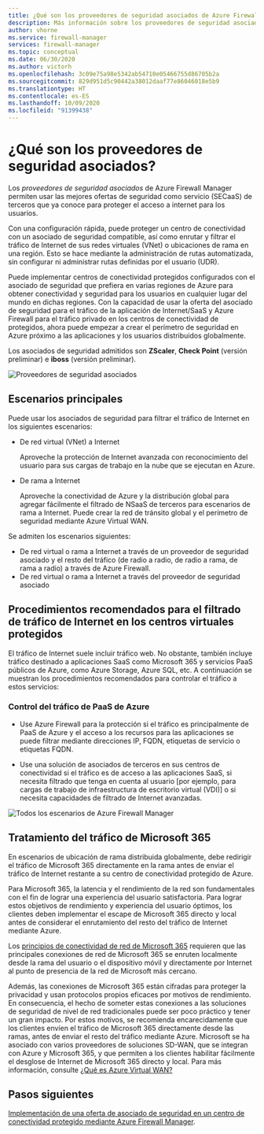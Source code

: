 ```yaml
---
title: ¿Qué son los proveedores de seguridad asociados de Azure Firewall Manager?
description: Más información sobre los proveedores de seguridad asociados de Azure Firewall Manager
author: vhorne
ms.service: firewall-manager
services: firewall-manager
ms.topic: conceptual
ms.date: 06/30/2020
ms.author: victorh
ms.openlocfilehash: 3c09e75a98e5342ab54710e05466755d86705b2a
ms.sourcegitcommit: 829d951d5c90442a38012daaf77e86046018e5b9
ms.translationtype: HT
ms.contentlocale: es-ES
ms.lasthandoff: 10/09/2020
ms.locfileid: "91399438"
---
```

# <a name="what-are-security-partner-providers"></a>¿Qué son los proveedores de seguridad asociados?

Los *proveedores de seguridad asociados* de Azure Firewall Manager permiten usar las mejores ofertas de seguridad como servicio (SECaaS) de terceros que ya conoce para proteger el acceso a internet para los usuarios.

Con una configuración rápida, puede proteger un centro de conectividad con un asociado de seguridad compatible, así como enrutar y filtrar el tráfico de Internet de sus redes virtuales (VNet) o ubicaciones de rama en una región. Esto se hace mediante la administración de rutas automatizada, sin configurar ni administrar rutas definidas por el usuario (UDR).

Puede implementar centros de conectividad protegidos configurados con el asociado de seguridad que prefiera en varias regiones de Azure para obtener conectividad y seguridad para los usuarios en cualquier lugar del mundo en dichas regiones. Con la capacidad de usar la oferta del asociado de seguridad para el tráfico de la aplicación de Internet/SaaS y Azure Firewall para el tráfico privado en los centros de conectividad de protegidos, ahora puede empezar a crear el perímetro de seguridad en Azure próximo a las aplicaciones y los usuarios distribuidos globalmente.

Los asociados de seguridad admitidos son **ZScaler**, **Check Point** (versión preliminar) e **iboss** (versión preliminar).

![Proveedores de seguridad asociados](media/trusted-security-partners/trusted-security-partners.png)

## <a name="key-scenarios"></a>Escenarios principales

Puede usar los asociados de seguridad para filtrar el tráfico de Internet en los siguientes escenarios:

- De red virtual (VNet) a Internet

   Aproveche la protección de Internet avanzada con reconocimiento del usuario para sus cargas de trabajo en la nube que se ejecutan en Azure.

- De rama a Internet

   Aproveche la conectividad de Azure y la distribución global para agregar fácilmente el filtrado de NSaaS de terceros para escenarios de rama a Internet. Puede crear la red de tránsito global y el perímetro de seguridad mediante Azure Virtual WAN.

Se admiten los escenarios siguientes:
- De red virtual o rama a Internet a través de un proveedor de seguridad asociado y el resto del tráfico (de radio a radio, de radio a rama, de rama a radio) a través de Azure Firewall.
- De red virtual o rama a Internet a través del proveedor de seguridad asociado

## <a name="best-practices-for-internet-traffic-filtering-in-secured-virtual-hubs"></a>Procedimientos recomendados para el filtrado de tráfico de Internet en los centros virtuales protegidos

El tráfico de Internet suele incluir tráfico web. No obstante, también incluye tráfico destinado a aplicaciones SaaS como Microsoft 365 y servicios PaaS públicos de Azure, como Azure Storage, Azure SQL, etc. A continuación se muestran los procedimientos recomendados para controlar el tráfico a estos servicios:

### <a name="handling-azure-paas-traffic"></a>Control del tráfico de PaaS de Azure
 
- Use Azure Firewall para la protección si el tráfico es principalmente de PaaS de Azure y el acceso a los recursos para las aplicaciones se puede filtrar mediante direcciones IP, FQDN, etiquetas de servicio o etiquetas FQDN.

- Use una solución de asociados de terceros en sus centros de conectividad si el tráfico es de acceso a las aplicaciones SaaS, si necesita filtrado que tenga en cuenta al usuario [por ejemplo, para cargas de trabajo de infraestructura de escritorio virtual (VDI)] o si necesita capacidades de filtrado de Internet avanzadas.

![Todos los escenarios de Azure Firewall Manager](media/trusted-security-partners/all-scenarios.png)

## <a name="handling-microsoft-365-traffic"></a>Tratamiento del tráfico de Microsoft 365

En escenarios de ubicación de rama distribuida globalmente, debe redirigir el tráfico de Microsoft 365 directamente en la rama antes de enviar el tráfico de Internet restante a su centro de conectividad protegido de Azure.

Para Microsoft 365, la latencia y el rendimiento de la red son fundamentales con el fin de lograr una experiencia del usuario satisfactoria. Para lograr estos objetivos de rendimiento y experiencia del usuario óptimos, los clientes deben implementar el escape de Microsoft 365 directo y local antes de considerar el enrutamiento del resto del tráfico de Internet mediante Azure.

Los [principios de conectividad de red de Microsoft 365](/microsoft-365/enterprise/microsoft-365-network-connectivity-principles) requieren que las principales conexiones de red de Microsoft 365 se enruten localmente desde la rama del usuario o el dispositivo móvil y directamente por Internet al punto de presencia de la red de Microsoft más cercano.

Además, las conexiones de Microsoft 365 están cifradas para proteger la privacidad y usan protocolos propios eficaces por motivos de rendimiento. En consecuencia, el hecho de someter estas conexiones a las soluciones de seguridad de nivel de red tradicionales puede ser poco práctico y tener un gran impacto. Por estos motivos, se recomienda encarecidamente que los clientes envíen el tráfico de Microsoft 365 directamente desde las ramas, antes de enviar el resto del tráfico mediante Azure. Microsoft se ha asociado con varios proveedores de soluciones SD-WAN, que se integran con Azure y Microsoft 365, y que permiten a los clientes habilitar fácilmente el desglose de Internet de Microsoft 365 directo y local. Para más información, consulte [¿Qué es Azure Virtual WAN?](../virtual-wan/virtual-wan-about.md)

## <a name="next-steps"></a>Pasos siguientes

[Implementación de una oferta de asociado de seguridad en un centro de conectividad protegido mediante Azure Firewall Manager](deploy-trusted-security-partner.md).
